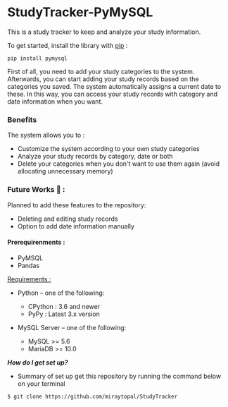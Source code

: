 # StudyTracker-PyMySQL

This is a study tracker to keep and analyze your study information.

To get started, install the library with [pip](https://pip.pypa.io/en/stable/) :
```
pip install pymysql
```
First of all, you need to add your study categories to the system. Afterwards, you can start adding your study records based on the categories you saved. The system automatically assigns a current date to these. In this way, you can access your study records with category and date information when you want.

### Benefits 

The system allows you to :

- Customize the system according to your own study categories
- Analyze your study records by category, date or both
- Delete your categories when you don't want to use them again (avoid allocating unnecessary memory)

### Future Works :rocket: :
Planned to add these features to the repository:
- Deleting and editing study records
- Option to add date information manually

#### Prerequirenments :

- PyMSQL
- Pandas

[Requirements :](https://pypi.org/project/PyMySQL/)

- Python – one of the following:
  - CPython : 3.6 and newer
  - PyPy : Latest 3.x version

- MySQL Server – one of the following:
  - MySQL >= 5.6 
  - MariaDB >= 10.0

***How do I get set up?***

- Summary of set up get this repository by running the command below on your terminal
```
$ git clone https://github.com/miraytopal/StudyTracker
```
